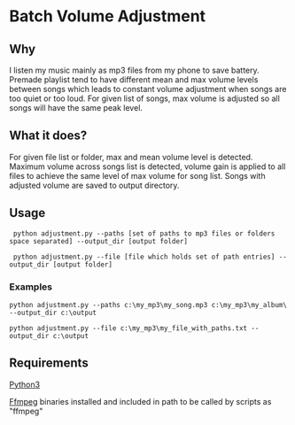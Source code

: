 # Batch Volume Adjustment
## Why
I listen my music mainly as mp3 files from my phone to save battery. Premade playlist tend to have different mean and max volume levels between songs which leads to constant volume adjustment when songs are too quiet or too loud. 
For given list of songs, max volume is adjusted so all songs will have the same peak level.

## What it does?
For given file list or folder, max and mean volume level is detected. Maximum volume across songs list is detected, volume gain is applied to all files to achieve the same level of max volume for song list. Songs with adjusted volume are saved to output directory.

## Usage
`
python adjustment.py --paths [set of paths to mp3 files or folders space separated] --output_dir [output folder]`

`
python adjustment.py --file [file which holds set of path entries] --output_dir [output folder]`
### Examples
`python adjustment.py --paths c:\my_mp3\my_song.mp3 c:\my_mp3\my_album\ --output_dir c:\output`

`python adjustment.py --file c:\my_mp3\my_file_with_paths.txt --output_dir c:\output`


## Requirements
[Python3](https://www.python.org/)

[Ffmpeg](http://ffmpeg.org/) binaries installed and included in path to be called by scripts as "ffmpeg"